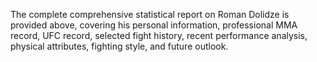 The complete comprehensive statistical report on Roman Dolidze is provided above, covering his personal information, professional MMA record, UFC record, selected fight history, recent performance analysis, physical attributes, fighting style, and future outlook.